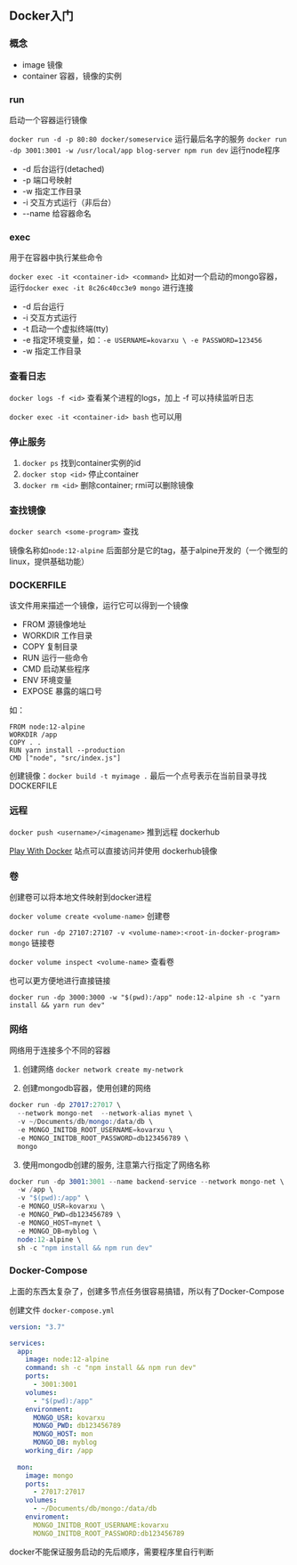 ## Docker入门

### 概念

* image 镜像
* container 容器，镜像的实例

### run

启动一个容器运行镜像

`docker run -d -p 80:80 docker/someservice` 运行最后名字的服务
`docker run -dp 3001:3001 -w /usr/local/app blog-server npm run dev` 运行node程序

* -d 后台运行(detached)
* -p 端口号映射
* -w 指定工作目录
* -i 交互方式运行（非后台）
* --name 给容器命名

### exec

用于在容器中执行某些命令

`docker exec -it <container-id> <command>` 比如对一个启动的mongo容器，运行`docker exec -it 8c26c40cc3e9 mongo` 进行连接

* -d 后台运行
* -i 交互方式运行
* -t 启动一个虚拟终端(tty)
* -e 指定环境变量，如：`-e USERNAME=kovarxu \ -e PASSWORD=123456`
* -w 指定工作目录

### 查看日志

`docker logs -f <id>` 查看某个进程的logs，加上 -f 可以持续监听日志

`docker exec -it <container-id> bash` 也可以用

### 停止服务

1. `docker ps` 找到container实例的id
2. `docker stop <id>` 停止container
3. `docker rm <id>` 删除container; rmi可以删除镜像

### 查找镜像

`docker search <some-program>` 查找

镜像名称如`node:12-alpine` 后面部分是它的tag，基于alpine开发的（一个微型的linux，提供基础功能）

### DOCKERFILE

该文件用来描述一个镜像，运行它可以得到一个镜像

* FROM 源镜像地址
* WORKDIR 工作目录
* COPY 复制目录
* RUN 运行一些命令
* CMD 启动某些程序
* ENV 环境变量
* EXPOSE 暴露的端口号

如：

```
FROM node:12-alpine
WORKDIR /app
COPY . .
RUN yarn install --production
CMD ["node", "src/index.js"]
```

创建镜像：`docker build -t myimage .` 最后一个点号表示在当前目录寻找 DOCKERFILE

### 远程

`docker push <username>/<imagename>` 推到远程 dockerhub

[Play With Docker](http://play-with-docker.com/) 站点可以直接访问并使用 dockerhub镜像

### 卷

创建卷可以将本地文件映射到docker进程

`docker volume create <volume-name>` 创建卷

`docker run -dp 27107:27107 -v <volume-name>:<root-in-docker-program> mongo` 链接卷

`docker volume inspect <volume-name>` 查看卷

也可以更方便地进行直接链接

`docker run -dp 3000:3000 -w "$(pwd):/app" node:12-alpine sh -c "yarn install && yarn run dev"` 

### 网络

网络用于连接多个不同的容器

1. 创建网络 `docker network create my-network`

2. 创建mongodb容器，使用创建的网络

```s
docker run -dp 27017:27017 \
  --network mongo-net  --network-alias mynet \
  -v ~/Documents/db/mongo:/data/db \
  -e MONGO_INITDB_ROOT_USERNAME=kovarxu \
  -e MONGO_INITDB_ROOT_PASSWORD=db123456789 \
  mongo
```

3. 使用mongodb创建的服务, 注意第六行指定了网络名称

```s
docker run -dp 3001:3001 --name backend-service --network mongo-net \
  -w /app \
  -v "$(pwd):/app" \
  -e MONGO_USR=kovarxu \
  -e MONGO_PWD=db123456789 \
  -e MONGO_HOST=mynet \
  -e MONGO_DB=myblog \
  node:12-alpine \
  sh -c "npm install && npm run dev"
```

### Docker-Compose

上面的东西太复杂了，创建多节点任务很容易搞错，所以有了Docker-Compose

创建文件 `docker-compose.yml`

```yml
version: "3.7"

services:
  app:
    image: node:12-alpine
    command: sh -c "npm install && npm run dev"
    ports:
      - 3001:3001
    volumes:
      - "$(pwd):/app"
    environment:
      MONGO_USR: kovarxu
      MONGO_PWD: db123456789
      MONGO_HOST: mon
      MONGO_DB: myblog
    working_dir: /app
  
  mon:
    image: mongo
    ports:
      - 27017:27017
    volumes:
      - ~/Documents/db/mongo:/data/db
    enviroment:
      MONGO_INITDB_ROOT_USERNAME:kovarxu
      MONGO_INITDB_ROOT_PASSWORD:db123456789
```

docker不能保证服务启动的先后顺序，需要程序里自行判断
